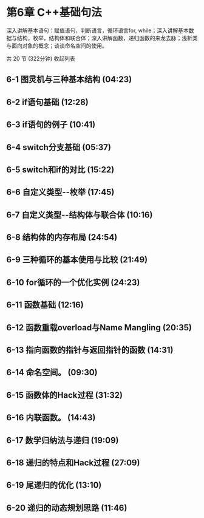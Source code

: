 # 第6章 C++基础句法
深入讲解基本语句：赋值语句，判断语言，循环语言for, while；深入讲解基本数据与结构，枚举，结构体和联合体；深入讲解函数，递归函数的来龙去脉；浅析类与面向对象的概念；谈谈命名空间的使用。

共 20 节 (322分钟) 收起列表

 ## 6-1 图灵机与三种基本结构 (04:23)
 ## 6-2 if语句基础 (12:28)
 ## 6-3 if语句的例子 (10:41)
 ## 6-4 switch分支基础 (05:37)
 ## 6-5 switch和if的对比 (15:22)
 ## 6-6 自定义类型--枚举 (17:45)
 ## 6-7 自定义类型--结构体与联合体 (10:16)
 ## 6-8 结构体的内存布局 (24:54)
 ## 6-9 三种循环的基本使用与比较 (21:49)
 ## 6-10 for循环的一个优化实例 (24:23)
 ## 6-11 函数基础 (12:16)
 ## 6-12 函数重载overload与Name Mangling (20:35)
 ## 6-13 指向函数的指针与返回指针的函数 (14:31)
 ## 6-14 命名空间。 (09:30)
 ## 6-15 函数体的Hack过程 (31:32)
 ## 6-16 内联函数。 (14:43)
 ## 6-17 数学归纳法与递归 (19:09)
 ## 6-18 递归的特点和Hack过程 (27:09)
 ## 6-19 尾递归的优化 (13:10)
 ## 6-20 递归的动态规划思路 (11:46)